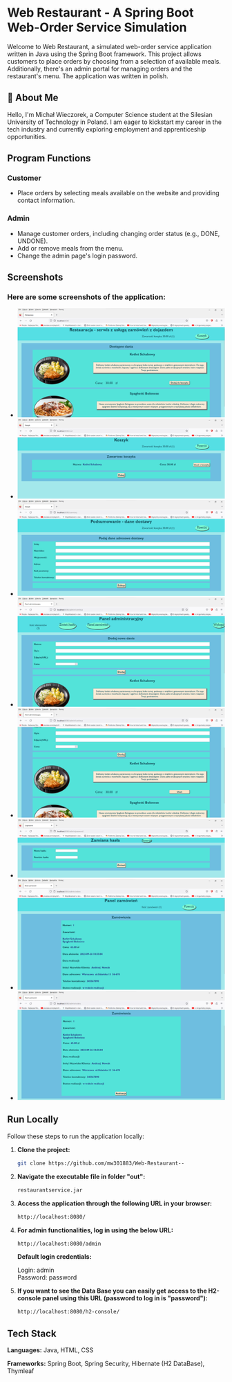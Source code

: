 # Web Restaurant - A Spring Boot Web-Order Service Simulation

Welcome to Web Restaurant, a simulated web-order service application written in Java using the Spring Boot framework. This project allows customers to place orders by choosing from a selection of available meals. Additionally, there's an admin portal for managing orders and the restaurant's menu. The application was written in polish.

## 🚀 About Me

Hello, I'm Michał Wieczorek, a Computer Science student at the Silesian University of Technology in Poland. I am eager to kickstart my career in the tech industry and currently exploring employment and apprenticeship opportunities.

## Program Functions

### Customer
- Place orders by selecting meals available on the website and providing contact information.

### Admin
- Manage customer orders, including changing order status (e.g., DONE, UNDONE).
- Add or remove meals from the menu.
- Change the admin page's login password.

## Screenshots

### Here are some screenshots of the application:
- ![Screen1](Screens/Screen1.png)
- ![Screen2](Screens/Screen2.png)
- ![Screen3](Screens/Screen3.png)
- ![Screen4](Screens/Screen4.png)
- ![Screen5](Screens/Screen5.png)
- ![Screen6](Screens/Screen6.png)
- ![Screen7](Screens/Screen7.png)
- ![Screen8](Screens/Screen8.png)

## Run Locally

Follow these steps to run the application locally:

1. **Clone the project:**
   ```bash
   git clone https://github.com/mw301883/Web-Restaurant--
   ```
2. **Navigate the executable file in folder "out":**
   ```bash
   restaurantservice.jar
   ```
3. **Access the application through the following URL in your browser:**
   ```bash
   http://localhost:8080/
   ```
4. **For admin functionalities, log in using the below URL:**
   ```bash
   http://localhost:8080/admin
   ```
   **Default login credentials:**

    Login: admin  
    Password: password
5. **If you want to see the Data Base you can easily get access to the H2-console panel using this URL (password to log in is "password"):**
   ```bash
   http://localhost:8080/h2-console/
   ```
## Tech Stack

**Languages:** Java, HTML, CSS

**Frameworks:** Spring Boot, Spring Security, Hibernate (H2 DataBase), Thymleaf
